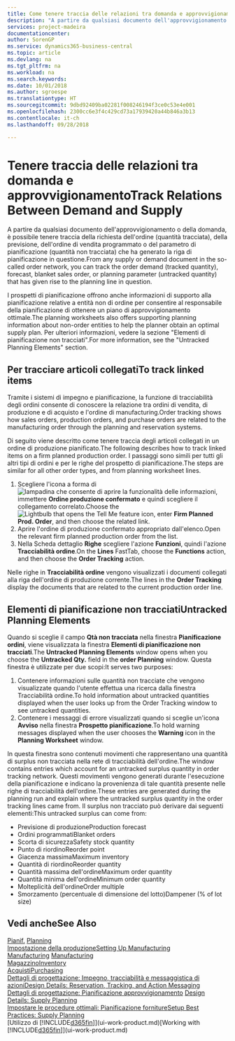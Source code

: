 ```yaml
---
title: Come tenere traccia delle relazioni tra domanda e approvvigionamento | Microsoft Docs
description: "A partire da qualsiasi documento dell'approvvigionamento o della domanda, è possibile tenere traccia della richiesta dell'ordine (quantità tracciata), della previsione, dell'ordine di vendita programmato o del parametro di pianificazione (quantità non tracciata) che ha generato la riga di pianificazione in questione."
services: project-madeira
documentationcenter: 
author: SorenGP
ms.service: dynamics365-business-central
ms.topic: article
ms.devlang: na
ms.tgt_pltfrm: na
ms.workload: na
ms.search.keywords: 
ms.date: 10/01/2018
ms.author: sgroespe
ms.translationtype: HT
ms.sourcegitcommit: 9dbd92409ba02281f008246194f3ce0c53e4e001
ms.openlocfilehash: 2300cc6e3f4c429cd73a17939420a44b846a3b13
ms.contentlocale: it-ch
ms.lasthandoff: 09/28/2018

---
```

# <a name="track-relations-between-demand-and-supply"></a><span data-ttu-id="96735-103">Tenere traccia delle relazioni tra domanda e approvvigionamento</span><span class="sxs-lookup"><span data-stu-id="96735-103">Track Relations Between Demand and Supply</span></span>
<span data-ttu-id="96735-104">A partire da qualsiasi documento dell'approvvigionamento o della domanda, è possibile tenere traccia della richiesta dell'ordine (quantità tracciata), della previsione, dell'ordine di vendita programmato o del parametro di pianificazione (quantità non tracciata) che ha generato la riga di pianificazione in questione.</span><span class="sxs-lookup"><span data-stu-id="96735-104">From any supply or demand document in the so-called order network, you can track the order demand (tracked quantity), forecast, blanket sales order, or planning parameter (untracked quantity) that has given rise to the planning line in question.</span></span>

<span data-ttu-id="96735-105">I prospetti di pianificazione offrono anche informazioni di supporto alla pianificazione relative a entità non di ordine per consentire al responsabile della pianificazione di ottenere un piano di approvvigionamento ottimale.</span><span class="sxs-lookup"><span data-stu-id="96735-105">The planning worksheets also offers supporting planning information about non-order entities to help the planner obtain an optimal supply plan.</span></span> <span data-ttu-id="96735-106">Per ulteriori informazioni, vedere la sezione "Elementi di pianificazione non tracciati".</span><span class="sxs-lookup"><span data-stu-id="96735-106">For more information, see the "Untracked Planning Elements" section.</span></span>

## <a name="to-track-linked-items"></a><span data-ttu-id="96735-107">Per tracciare articoli collegati</span><span class="sxs-lookup"><span data-stu-id="96735-107">To track linked items</span></span>
<span data-ttu-id="96735-108">Tramite i sistemi di impegno e pianificazione, la funzione di tracciabilità degli ordini consente di conoscere la relazione tra ordini di vendita, di produzione e di acquisto e l'ordine di manufacturing.</span><span class="sxs-lookup"><span data-stu-id="96735-108">Order tracking shows how sales orders, production orders, and purchase orders are related to the manufacturing order through the planning and reservation systems.</span></span>

<span data-ttu-id="96735-109">Di seguito viene descritto come tenere traccia degli articoli collegati in un ordine di produzione pianificato.</span><span class="sxs-lookup"><span data-stu-id="96735-109">The following describes how to track linked items on a firm planned production order.</span></span> <span data-ttu-id="96735-110">I passaggi sono simili per tutti gli altri tipi di ordini e per le righe del prospetto di pianificazione.</span><span class="sxs-lookup"><span data-stu-id="96735-110">The steps are similar for all other order types, and from planning worksheet lines.</span></span>

1. <span data-ttu-id="96735-111">Scegliere l'icona a forma di ![lampadina che consente di aprire la funzionalità delle informazioni](media/ui-search/search_small.png "Informazioni sull'operazione che si desidera eseguire"), immettere **Ordine produzione confermato** e quindi scegliere il collegamento correlato.</span><span class="sxs-lookup"><span data-stu-id="96735-111">Choose the ![Lightbulb that opens the Tell Me feature](media/ui-search/search_small.png "Tell me what you want to do") icon, enter **Firm Planned Prod. Order**, and then choose the related link.</span></span>
2. <span data-ttu-id="96735-112">Aprire l'ordine di produzione confermato appropriato dall'elenco.</span><span class="sxs-lookup"><span data-stu-id="96735-112">Open the relevant firm planned production order from the list.</span></span>
3. <span data-ttu-id="96735-113">Nella Scheda dettaglio **Righe** scegliere l'azione **Funzioni**, quindi l'azione **Tracciabilità ordine**.</span><span class="sxs-lookup"><span data-stu-id="96735-113">On the **Lines** FastTab, choose the **Functions** action, and then choose the **Order Tracking** action.</span></span>

<span data-ttu-id="96735-114">Nelle righe in **Tracciabilità ordine** vengono visualizzati i documenti collegati alla riga dell'ordine di produzione corrente.</span><span class="sxs-lookup"><span data-stu-id="96735-114">The lines in the **Order Tracking** display the documents that are related to the current production order line.</span></span>

## <a name="untracked-planning-elements"></a><span data-ttu-id="96735-115">Elementi di pianificazione non tracciati</span><span class="sxs-lookup"><span data-stu-id="96735-115">Untracked Planning Elements</span></span>
<span data-ttu-id="96735-116">Quando si sceglie il campo **Qtà non tracciata** nella finestra **Pianificazione ordini**, viene visualizzata la finestra **Elementi di pianificazione non tracciati**.</span><span class="sxs-lookup"><span data-stu-id="96735-116">The **Untracked Planning Elements** window opens when you choose the **Untracked Qty.** field in the **order Planning** window.</span></span> <span data-ttu-id="96735-117">Questa finestra è utilizzate per due scopi:</span><span class="sxs-lookup"><span data-stu-id="96735-117">It serves two purposes:</span></span>

1. <span data-ttu-id="96735-118">Contenere informazioni sulle quantità non tracciate che vengono visualizzate quando l'utente effettua una ricerca dalla finestra Tracciabilità ordine.</span><span class="sxs-lookup"><span data-stu-id="96735-118">To hold information about untracked quantities displayed when the user looks up from the Order Tracking window to see untracked quantities.</span></span>
2. <span data-ttu-id="96735-119">Contenere i messaggi di errore visualizzati quando si sceglie un'icona **Avviso** nella finestra **Prospetto pianificazione**.</span><span class="sxs-lookup"><span data-stu-id="96735-119">To hold warning messages displayed when the user chooses the **Warning** icon in the **Planning Worksheet** window.</span></span>

<span data-ttu-id="96735-120">In questa finestra sono contenuti movimenti che rappresentano una quantità di surplus non tracciata nella rete di tracciabilità dell'ordine.</span><span class="sxs-lookup"><span data-stu-id="96735-120">The window contains entries which account for an untracked surplus quantity in order tracking network.</span></span> <span data-ttu-id="96735-121">Questi movimenti vengono generati durante l'esecuzione della pianificazione e indicano la provenienza di tale quantità presente nelle righe di tracciabilità dell'ordine.</span><span class="sxs-lookup"><span data-stu-id="96735-121">These entries are generated during the planning run and explain where the untracked surplus quantity in the order tracking lines came from.</span></span> <span data-ttu-id="96735-122">Il surplus non tracciato può derivare dai seguenti elementi:</span><span class="sxs-lookup"><span data-stu-id="96735-122">This untracked surplus can come from:</span></span>

- <span data-ttu-id="96735-123">Previsione di produzione</span><span class="sxs-lookup"><span data-stu-id="96735-123">Production forecast</span></span>
- <span data-ttu-id="96735-124">Ordini programmati</span><span class="sxs-lookup"><span data-stu-id="96735-124">Blanket orders</span></span>
- <span data-ttu-id="96735-125">Scorta di sicurezza</span><span class="sxs-lookup"><span data-stu-id="96735-125">Safety stock quantity</span></span>
- <span data-ttu-id="96735-126">Punto di riordino</span><span class="sxs-lookup"><span data-stu-id="96735-126">Reorder point</span></span>
- <span data-ttu-id="96735-127">Giacenza massima</span><span class="sxs-lookup"><span data-stu-id="96735-127">Maximum inventory</span></span>
- <span data-ttu-id="96735-128">Quantità di riordino</span><span class="sxs-lookup"><span data-stu-id="96735-128">Reorder quantity</span></span>
- <span data-ttu-id="96735-129">Quantità massima dell'ordine</span><span class="sxs-lookup"><span data-stu-id="96735-129">Maximum order quantity</span></span>
- <span data-ttu-id="96735-130">Quantità minima dell'ordine</span><span class="sxs-lookup"><span data-stu-id="96735-130">Minimum order quantity</span></span>
- <span data-ttu-id="96735-131">Molteplicità dell'ordine</span><span class="sxs-lookup"><span data-stu-id="96735-131">Order multiple</span></span>
- <span data-ttu-id="96735-132">Smorzamento (percentuale di dimensione del lotto)</span><span class="sxs-lookup"><span data-stu-id="96735-132">Dampener (% of lot size)</span></span>

## <a name="see-also"></a><span data-ttu-id="96735-133">Vedi anche</span><span class="sxs-lookup"><span data-stu-id="96735-133">See Also</span></span>  
<span data-ttu-id="96735-134">[Pianif.](production-planning.md) </span><span class="sxs-lookup"><span data-stu-id="96735-134">[Planning](production-planning.md) </span></span>  
[<span data-ttu-id="96735-135">Impostazione della produzione</span><span class="sxs-lookup"><span data-stu-id="96735-135">Setting Up Manufacturing</span></span>](production-configure-production-processes.md)  
<span data-ttu-id="96735-136">[Manufacturing](production-manage-manufacturing.md)  </span><span class="sxs-lookup"><span data-stu-id="96735-136">[Manufacturing](production-manage-manufacturing.md)  </span></span>  
[<span data-ttu-id="96735-137">Magazzino</span><span class="sxs-lookup"><span data-stu-id="96735-137">Inventory</span></span>](inventory-manage-inventory.md)  
[<span data-ttu-id="96735-138">Acquisti</span><span class="sxs-lookup"><span data-stu-id="96735-138">Purchasing</span></span>](purchasing-manage-purchasing.md)  
[<span data-ttu-id="96735-139">Dettagli di progettazione: Impegno, tracciabilità e messaggistica di azioni</span><span class="sxs-lookup"><span data-stu-id="96735-139">Design Details: Reservation, Tracking, and Action Messaging</span></span>](design-details-reservation-order-tracking-and-action-messaging.md)  
<span data-ttu-id="96735-140">[Dettagli di progettazione: Pianificazione approvvigionamento](design-details-supply-planning.md) </span><span class="sxs-lookup"><span data-stu-id="96735-140">[Design Details: Supply Planning](design-details-supply-planning.md) </span></span>  
[<span data-ttu-id="96735-141">Impostare le procedure ottimali: Pianificazione forniture</span><span class="sxs-lookup"><span data-stu-id="96735-141">Setup Best Practices: Supply Planning</span></span>](setup-best-practices-supply-planning.md)  
<span data-ttu-id="96735-142">[Utilizzo di [!INCLUDE[d365fin](includes/d365fin_md.md)]](ui-work-product.md)</span><span class="sxs-lookup"><span data-stu-id="96735-142">[Working with [!INCLUDE[d365fin](includes/d365fin_md.md)]](ui-work-product.md)</span></span>

